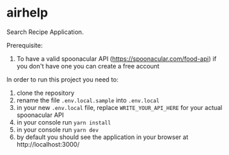 # airhelp

Search Recipe Application. 

Prerequisite:
  1. To have a valid spoonacular API (https://spoonacular.com/food-api) if you don't have one you can create a free account

In order to run this project you need to:

 1. clone the repository
 2. rename the file `.env.local.sample` into `.env.local`
 3. in your new `.env.local` file, replace `WRITE_YOUR_API_HERE` for your actual spoonacular API
 4. in your console run `yarn install`
 5. in your console run `yarn dev`
 6. by default you should see the application in your browser at http://localhost:3000/
